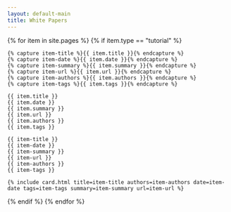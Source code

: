 ```yaml
---
layout: default-main
title: White Papers
---
```


{% for item in site.pages %}
  {% if item.type == "tutorial" %}

    {% capture item-title %}{{ item.title }}{% endcapture %}
    {% capture item-date %}{{ item.date }}{% endcapture %}
    {% capture item-summary %}{{ item.summary }}{% endcapture %}
    {% capture item-url %}{{ item.url }}{% endcapture %}
    {% capture item-authors %}{{ item.authors }}{% endcapture %}
    {% capture item-tags %}{{ item.tags }}{% endcapture %}

    {{ item.title }}
    {{ item.date }}
    {{ item.summary }}
    {{ item.url }}
    {{ item.authors }}
    {{ item.tags }}

    {{ item-title }}
    {{ item-date }}
    {{ item-summary }}
    {{ item-url }}
    {{ item-authors }}
    {{ item-tags }}

    {% include card.html title=item-title authors=item-authors date=item-date tags=item-tags summary=item-summary url=item-url %}
  
  {% endif %}
{% endfor %}